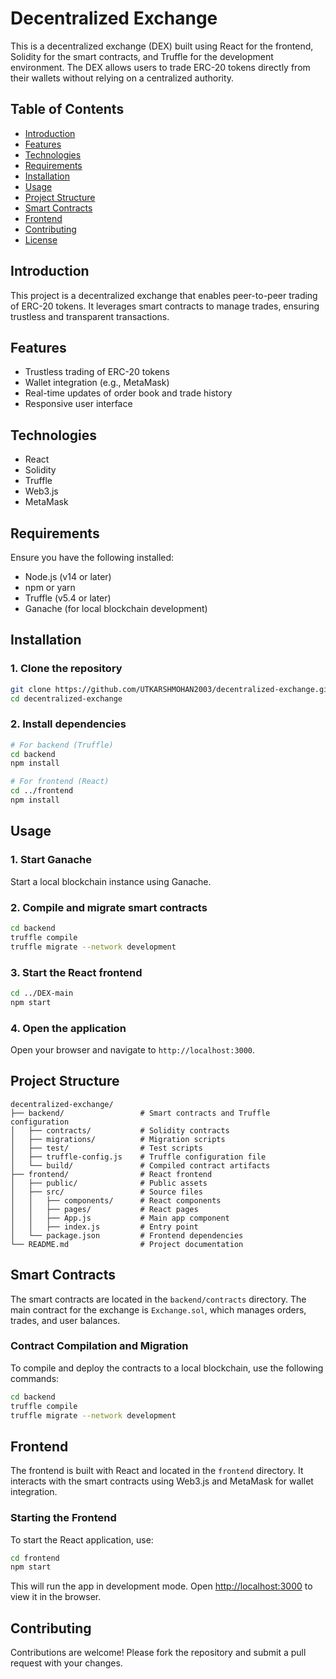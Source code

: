 
# Decentralized Exchange

This is a decentralized exchange (DEX) built using React for the frontend, Solidity for the smart contracts, and Truffle for the development environment. The DEX allows users to trade ERC-20 tokens directly from their wallets without relying on a centralized authority.

## Table of Contents

- [Introduction](#introduction)
- [Features](#features)
- [Technologies](#technologies)
- [Requirements](#requirements)
- [Installation](#installation)
- [Usage](#usage)
- [Project Structure](#project-structure)
- [Smart Contracts](#smart-contracts)
- [Frontend](#frontend)
- [Contributing](#contributing)
- [License](#license)

## Introduction

This project is a decentralized exchange that enables peer-to-peer trading of ERC-20 tokens. It leverages smart contracts to manage trades, ensuring trustless and transparent transactions.

## Features

- Trustless trading of ERC-20 tokens
- Wallet integration (e.g., MetaMask)
- Real-time updates of order book and trade history
- Responsive user interface

## Technologies

- React
- Solidity
- Truffle
- Web3.js
- MetaMask

## Requirements

Ensure you have the following installed:

- Node.js (v14 or later)
- npm or yarn
- Truffle (v5.4 or later)
- Ganache (for local blockchain development)

## Installation

### 1. Clone the repository

```bash
git clone https://github.com/UTKARSHMOHAN2003/decentralized-exchange.git
cd decentralized-exchange
```

### 2. Install dependencies

```bash
# For backend (Truffle)
cd backend
npm install

# For frontend (React)
cd ../frontend
npm install
```

## Usage

### 1. Start Ganache

Start a local blockchain instance using Ganache.

### 2. Compile and migrate smart contracts

```bash
cd backend
truffle compile
truffle migrate --network development
```

### 3. Start the React frontend

```bash
cd ../DEX-main
npm start
```

### 4. Open the application

Open your browser and navigate to `http://localhost:3000`.

## Project Structure

```
decentralized-exchange/
├── backend/                 # Smart contracts and Truffle configuration
│   ├── contracts/           # Solidity contracts
│   ├── migrations/          # Migration scripts
│   ├── test/                # Test scripts
│   ├── truffle-config.js    # Truffle configuration file
│   └── build/               # Compiled contract artifacts
├── frontend/                # React frontend
│   ├── public/              # Public assets
│   ├── src/                 # Source files
│   │   ├── components/      # React components
│   │   ├── pages/           # React pages
│   │   ├── App.js           # Main app component
│   │   ├── index.js         # Entry point
│   └── package.json         # Frontend dependencies
└── README.md                # Project documentation
```

## Smart Contracts

The smart contracts are located in the `backend/contracts` directory. The main contract for the exchange is `Exchange.sol`, which manages orders, trades, and user balances.

### Contract Compilation and Migration

To compile and deploy the contracts to a local blockchain, use the following commands:

```bash
cd backend
truffle compile
truffle migrate --network development
```

## Frontend

The frontend is built with React and located in the `frontend` directory. It interacts with the smart contracts using Web3.js and MetaMask for wallet integration.

### Starting the Frontend

To start the React application, use:

```bash
cd frontend
npm start
```

This will run the app in development mode. Open [http://localhost:3000](http://localhost:3000) to view it in the browser.

## Contributing

Contributions are welcome! Please fork the repository and submit a pull request with your changes.


